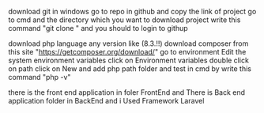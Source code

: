 download git in windows 
go to repo in github and copy the link of project 
go to cmd and the directory which you want to download project
write this command "git clone <the link you copy>" and you should to login to githup


download php language any version like (8.3.!!)
download composer from this site "https://getcomposer.org/download/"
go to environment Edit the system environment variables
click on Environment variables
double click on path 
click on New and add php path folder 
and test in cmd by write this command "php -v"

there is the front end application in foler FrontEnd and There is Back end application folder in BackEnd and i Used Framework Laravel

